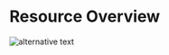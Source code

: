 # Resource Overview



![alternative text](http://www.plantuml.com/plantuml/proxy?cache=no&src=https://raw.githubusercontent.com/k-wall/enmasse/resource_overview/documentation/design/proposals/resource_overview.txt)
